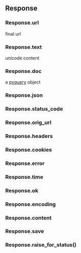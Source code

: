 Response
--------

### Response.url
final url

### Response.text
unicode content

### Response.doc
a [pyquery](https://pythonhosted.org/pyquery/) object

### Response.json

### Response.status_code

### Response.orig_url

### Response.headers

### Response.cookies

### Response.error

### Response.time

### Response.ok

### Response.encoding

### Response.content

### Response.save

### Response.raise_for_status()
